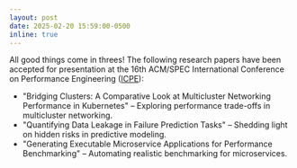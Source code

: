 ```yaml
---
layout: post
date: 2025-02-20 15:59:00-0500
inline: true
---
```


All good things come in threes! The following research papers have been accepted for presentation at the 16th ACM/SPEC International Conference on Performance Engineering ([ICPE](https://icpe2025.spec.org/)):
* "Bridging Clusters: A Comparative Look at Multicluster Networking Performance in Kubernetes" – Exploring performance trade-offs in multicluster networking.
* "Quantifying Data Leakage in Failure Prediction Tasks" – Shedding light on hidden risks in predictive modeling.
* "Generating Executable Microservice Applications for Performance Benchmarking" – Automating realistic benchmarking for microservices.